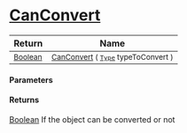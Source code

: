 # [CanConvert](./NetCoreClassifierConverter-100664176.md)



| Return | Name | 
| --- | --- | 
| <sub>[Boolean](https://docs.microsoft.com/en-us/dotnet/api/System.Boolean)</sub>| <sub>[CanConvert](./NetCoreClassifierConverter-100664176.md) ( [`Type`](https://docs.microsoft.com/en-us/dotnet/api/System.Type) typeToConvert )</sub>| <br>


#### Parameters

#### Returns
[Boolean](https://docs.microsoft.com/en-us/dotnet/api/System.Boolean)
If the object can be converted or not